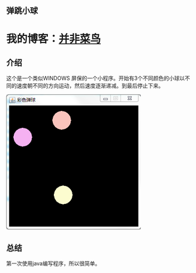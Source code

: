 弹跳小球
----

我的博客：[并非菜鸟](https://songyaxu.github.io)
=====
## 介绍

这个是一个类似WINDOWS 屏保的一个小程序。开始有3个不同颜色的小球以不同的速度朝不同的方向运动，然后速度逐渐递减。到最后停止下来。

![oerview](overview.png)

## 总结

第一次使用java编写程序，所以很简单。
